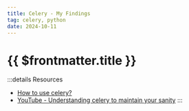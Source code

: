 ```yaml
---
title: Celery - My Findings
tag: celery, python
date: 2024-10-11
---
```


# {{ $frontmatter.title }}


:::details Resources
- [How to use celery?](https://medium.com/@kasperjuunge/ow-to-use-celery-c34310e6bcba)
- [YouTube - Understanding celery to maintain your sanity](https://www.youtube.com/watch?v=v1m-jbPrYfw)
:::

<!-- ## 📚 Cheatsheet -->

<!-- ## ✨ Tips -->

<!-- ## 📝 Snippets -->